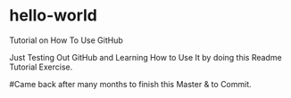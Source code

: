 # hello-world
Tutorial on How To Use GitHub


Just Testing Out GitHub and Learning How to Use It 
by doing this Readme Tutorial Exercise.

#Came back after many months to finish this Master & to Commit.
